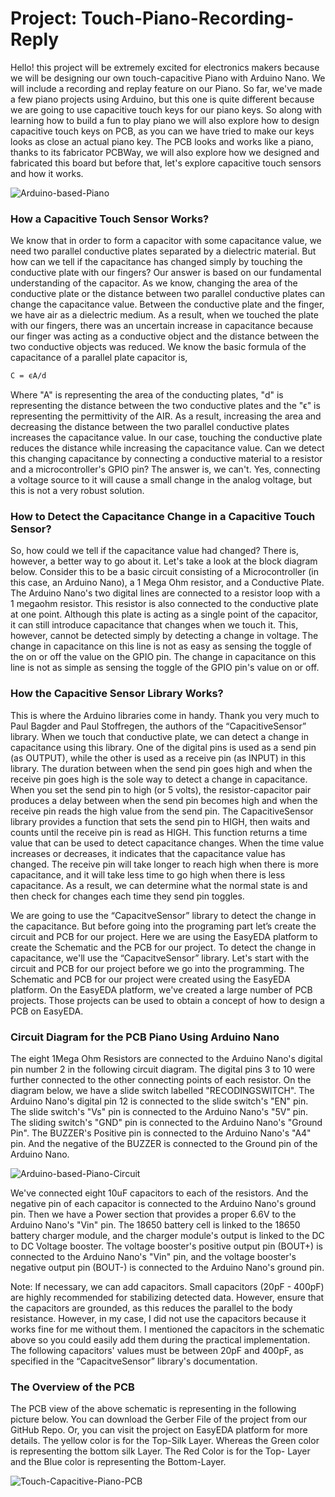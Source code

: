 # Project: Touch-Piano-Recording-Reply
Hello! this project will be extremely excited for electronics makers because we will be designing our own touch-capacitive Piano with Arduino Nano. We will include a recording and replay feature on our Piano. So far, we've made a few piano projects using Arduino, but this one is quite different because we are going to use capacitive touch keys for our piano keys. So along with learning how to build a fun to play piano we will also explore how to design capacitive touch keys on PCB, as you can we have tried to make our keys looks as close an actual piano key. The PCB looks and works like a piano, thanks to its fabricator PCBWay, we will also explore how we designed and fabricated this board but before that, let's explore capacitive touch sensors and how it works.

![Arduino-based-Piano](https://user-images.githubusercontent.com/34489444/133959384-0069761b-2b17-4b9f-99ea-2e8b53c0417f.gif)

### How a Capacitive Touch Sensor Works?

We know that in order to form a capacitor with some capacitance value, we need two parallel conductive plates separated by a dielectric material. But how can we tell if the capacitance has changed simply by touching the conductive plate with our fingers? Our answer is based on our fundamental understanding of the capacitor. As we know, changing the area of the conductive plate or the distance between two parallel conductive plates can change the capacitance value. Between the conductive plate and the finger, we have air as a dielectric medium. As a result, when we touched the plate with our fingers, there was an uncertain increase in capacitance because our finger was acting as a conductive object and the distance between the two conductive objects was reduced. We know the basic formula of the capacitance of a parallel plate capacitor is,
```diff
C = ϵA/d
```
Where "A" is representing the area of the conducting plates, "d" is representing the distance between the two conductive plates and the "ϵ" is representing the permittivity of the AIR. As a result, increasing the area and decreasing the distance between the two parallel conductive plates increases the capacitance value. In our case, touching the conductive plate reduces the distance while increasing the capacitance value. Can we detect this changing capacitance by connecting a conductive material to a resistor and a microcontroller's GPIO pin? The answer is, we can't. Yes, connecting a voltage source to it will cause a small change in the analog voltage, but this is not a very robust solution.

### How to Detect the Capacitance Change in a Capacitive Touch Sensor?

So, how could we tell if the capacitance value had changed? There is, however, a better way to go about it. Let's take a look at the block diagram below. Consider this to be a basic circuit consisting of a Microcontroller (in this case, an Arduino Nano), a 1 Mega Ohm resistor, and a Conductive Plate. The Arduino Nano's two digital lines are connected to a resistor loop with a 1 megaohm resistor. This resistor is also connected to the conductive plate at one point. Although this plate is acting as a single point of the capacitor, it can still introduce capacitance that changes when we touch it. This, however, cannot be detected simply by detecting a change in voltage. The change in capacitance on this line is not as easy as sensing the toggle of the on or off the value on the GPIO pin. The change in capacitance on this line is not as simple as sensing the toggle of the GPIO pin's value on or off.

### How the Capacitive Sensor Library Works?

This is where the Arduino libraries come in handy. Thank you very much to Paul Bagder and Paul Stoffregen, the authors of the “CapacitiveSensor” library. When we touch that conductive plate, we can detect a change in capacitance using this library. One of the digital pins is used as a send pin (as OUTPUT), while the other is used as a receive pin (as INPUT) in this library. The duration between when the send pin goes high and when the receive pin goes high is the sole way to detect a change in capacitance. When you set the send pin to high (or 5 volts), the resistor-capacitor pair produces a delay between when the send pin becomes high and when the receive pin reads the high value from the send pin. The CapacitiveSensor library provides a function that sets the send pin to HIGH, then waits and counts until the receive pin is read as HIGH. This function returns a time value that can be used to detect capacitance changes. When the time value increases or decreases, it indicates that the capacitance value has changed. The receive pin will take longer to reach high when there is more capacitance, and it will take less time to go high when there is less capacitance. As a result, we can determine what the normal state is and then check for changes each time they send pin toggles.

We are going to use the “CapacitveSensor” library to detect the change in the capacitance. But before going into the programing part let’s create the circuit and PCB for our project. Here we are using the EasyEDA platform to create the Schematic and the PCB for our project. To detect the change in capacitance, we'll use the “CapacitveSensor” library. Let's start with the circuit and PCB for our project before we go into the programming. The Schematic and PCB for our project were created using the EasyEDA platform. On the EasyEDA platform, we've created a large number of PCB projects. Those projects can be used to obtain a concept of how to design a PCB on EasyEDA.

### Circuit Diagram for the PCB Piano Using Arduino Nano

The eight 1Mega Ohm Resistors are connected to the Arduino Nano's digital pin number 2 in the following circuit diagram. The digital pins 3 to 10 were further connected to the other connecting points of each resistor. On the diagram below, we have a slide switch labelled "RECODINGSWITCH". The Arduino Nano's digital pin 12 is connected to the slide switch's "EN" pin. The slide switch's "Vs" pin is connected to the Arduino Nano's "5V" pin. The sliding switch's "GND" pin is connected to the Arduino Nano's "Ground Pin". The BUZZER's Positive pin is connected to the Arduino Nano's "A4" pin. And the negative of the BUZZER is connected to the Ground pin of the Arduino Nano.

![Arduino-based-Piano-Circuit](https://user-images.githubusercontent.com/34489444/133959824-07047020-e0bf-4110-add5-e6fff2a73da2.png)

We've connected eight 10uF capacitors to each of the resistors. And the negative pin of each capacitor is connected to the Arduino Nano's ground pin. Then we have a Power section that provides a proper 6.6V to the Arduino Nano's "Vin" pin. The 18650 battery cell is linked to the 18650 battery charger module, and the charger module's output is linked to the DC to DC Voltage booster. The voltage booster's positive output pin (BOUT+) is connected to the Arduino Nano's "Vin" pin, and the voltage booster's negative output pin (BOUT-) is connected to the Arduino Nano's ground pin.

Note: If necessary, we can add capacitors. Small capacitors (20pF - 400pF) are highly recommended for stabilizing detected data. However, ensure that the capacitors are grounded, as this reduces the parallel to the body resistance. However, in my case, I did not use the capacitors because it works fine for me without them. I mentioned the capacitors in the schematic above so you could easily add them during the practical implementation. The following capacitors' values must be between 20pF and 400pF, as specified in the “CapacitveSensor” library's documentation.

### The Overview of the PCB

The PCB view of the above schematic is representing in the following picture below. You can download the Gerber File of the project from our GitHub Repo. Or, you can visit the project on EasyEDA platform for more details. The yellow color is for the Top-Silk Layer. Whereas the Green color is representing the bottom silk Layer. The Red Color is for the Top- Layer and the Blue color is representing the Bottom-Layer.


![Touch-Capacitive-Piano-PCB](https://user-images.githubusercontent.com/34489444/133959889-608b085b-15af-4c37-9a52-c65bb3647393.jpg)

